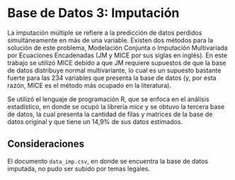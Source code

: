 # Base de Datos 3: Imputación

La imputación múltiple se refiere a la predicción de datos perdidos simultáneamente en más de una variable. Existen dos métodos para la solución de este problema, Modelación Conjunta o Imputación Multivariada por Ecuaciones Encadenadas (JM y MICE por sus siglas en inglés). En este trabajo se utilizó MICE debido a que JM requiere supuestos de que la base de datos distribuye normal multivariante, lo cual es un supuesto bastante fuerte para las 234 variables que presenta la base de datos (y, por esta razón, MICE es el método más ocupado en la literatura). 

Se utilizó el lenguaje de programación R, que se enfoca en el análisis estadístico, en donde se ocupó la librería *mice* y se obtuvo la tercera base de datos, la cual presenta la cantidad de filas y matrices de la base de datos original y que tiene un 14,9% de sus datos estimados.

## Consideraciones

El documento `data_imp.csv`, en donde se encuentra la base de datos imputada, no pudo ser subido por temas legales.
